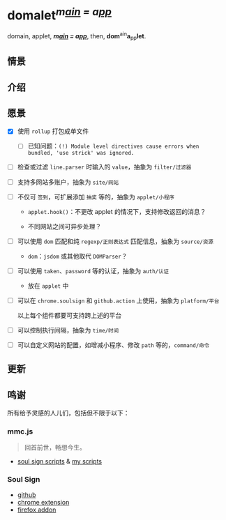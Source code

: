 # domalet<sup>*m<u>ain</u> = a<u>pp</u>*</sup>

domain, applet, ***m<u>ain</u> = a<u>pp</u>***, then, **dom**<sup>ain</sup>**a**<sub>pp</sub>**let**.

## 情景

## 介绍

## 愿景

- [x] 使用 `rollup` 打包成单文件

  - [ ] 已知问题：`(!) Module level directives cause errors when bundled, 'use strick' was ignored.`

- [ ] 检查或过滤 `line.parser` 时输入的 `value`，抽象为 `filter/过滤器`

- [ ] 支持多网站多账户，抽象为 `site/网站`

- [ ] 不仅可 `签到`，可扩展添加 `抽奖` 等的，抽象为 `applet/小程序`
  - `applet.hook()`：不更改 applet 的情况下，支持修改返回的消息？
  
  - 不同网站之间可异步处理？
  
- [ ] 可以使用 `dom` 匹配和纯 `regexp/正则表达式` 匹配信息，抽象为 `source/资源`
  
  - `dom`：`jsdom` 或其他取代 `DOMParser`？
  
- [ ] 可以使用 `taken`、`password` 等的认证，抽象为 `auth/认证`

  - 放在 `applet` 中

- [ ] 可以在 `chrome.soulsign` 和 `github.action` 上使用，抽象为 `platform/平台`

  以上每个组件都要可支持跨上述的平台

- [ ] 可以控制执行间隔，抽象为 `time/时间`

- [ ] 可以自定义网站的配置，如增减小程序、修改 `path` 等的，`command/命令`

## 更新

## 鸣谢

所有给予灵感的人儿们，包括但不限于以下：

### mmc.js

> 回首前世，畅想今生。

- [soul sign scripts](https://soulsign.inu1255.cn) & [my scripts](https://soulsign.inu1255.cn/?uid=1178)

### Soul Sign

- [github](https://github.com/inu1255/soulsign-chrome)
- [chrome extension](https://chrome.google.com/webstore/detail/%E9%AD%82%E7%AD%BE/llbielhggjekmfjikgkcaloghnibafdl?hl=zh-CN)
- [firefox addon](https://addons.mozilla.org/zh-CN/firefox/addon/%E9%AD%82%E7%AD%BE)
